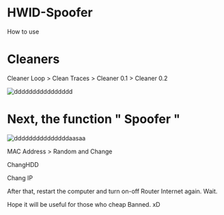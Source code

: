 # HWID-Spoofer

How to use

# Cleaners

Cleaner Loop > Clean Traces > Cleaner 0.1 > Cleaner 0.2

![dddddddddddddddd](https://user-images.githubusercontent.com/85826349/121868464-3ae05400-cd2b-11eb-8f66-76477f358a17.jpg)


# Next, the function " Spoofer " 

![dddddddddddddddaasaa](https://user-images.githubusercontent.com/85826349/121868549-55b2c880-cd2b-11eb-9e00-0079967b8e30.jpg)

MAC Address > Random and Change 

ChangHDD 

Chang IP 


After that, restart the computer and turn on-off Router Internet again. Wait.




Hope it will be useful for those who cheap Banned. xD 
